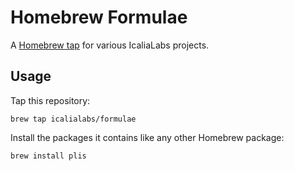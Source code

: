 # Homebrew Formulae

A [Homebrew tap] for various IcaliaLabs projects.

[Homebrew tap]: https://github.com/Homebrew/brew/blob/master/docs/brew-tap.md

## Usage

Tap this repository:

    brew tap icalialabs/formulae

Install the packages it contains like any other Homebrew package:

    brew install plis
